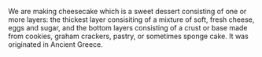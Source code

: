 We are making cheesecake which is a sweet dessert consisting of one or more layers: the thickest layer consisiting of a mixture of soft, fresh cheese, eggs and sugar, and the bottom layers consisting of a crust or base made from cookies, graham crackers, pastry, or sometimes sponge cake. It was originated in Ancient Greece.